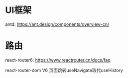 
# UI框架
antd: https://ant.design/components/overview-cn/

# 路由
react-router6: https://www.reactrouter.cn/docs/faq

react-router-dom V6 页面跳转useNavigate取代useHistory
